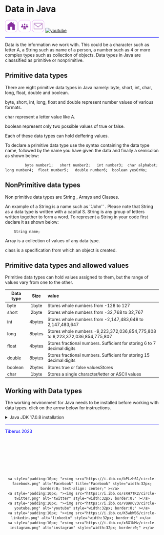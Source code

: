 # Data in Java #

<ul style="list-style-type: none; margin: 0; padding: 0; ">
  <li style="display: inline;"><a href="https://tundetubo.github.io"><img src="home.png" alt="home-page" style="width:40px; height:40px;"/></a></li>
  <li style="display: inline;"><a href="#"><img src="about-us.png" alt="about-us" style="width:40px; height:40px;"/></a></li>
  <li style="display: inline;"><a href="mailto:tunde.tubo@gmail.com"><img src="email.png" alt="contact-us" style="width:40px; height:40px;"/></a></li>
<li style="display: inline;"><a href="#"><img src="https://i.ibb.co/VQ9nCv3/circle-youtube.png" alt="youtube" style="width:40px; height:40px; border:0; visibility:visible;" ></a></li>
<li style="display: inline;"><a href="#"><img src="https://i.ibb.co/x8G1NMz/circle-instagram.png" alt="instagram" style="width:40px; height:40px; border:0; visibility: hidden;" ></a></li>
<li style="display: inline;"><a href="#"><img src="https://i.ibb.co/K5wbWBS/circle-linkedin.png" alt="linkedin" style="width:40px; height:40px; border:0; visibility: hidden;" ></a></li>
</ul> 

<hr style="width:200; background-color: blue;">
  Data is the information we work with. This could be a character such as letter A, a String such as name of a person, a number such as 4 or more complex types such as collection of objects.
  Data types in Java are classsified as primitive or nonprimitive.
  
## Primitive data types ##
  
  There are eight primitive data types in Java namely: byte, short, int, char, long, float, double and boolean.
  
  byte, short, int, long, float and double represent number values of various formats.

  char represent a  letter  value like A.

  boolean represent only two possible values of true or false.

  Each of these data types can hold deffering values.
  
  To declare a primitive data  type use the syntax containing the data type name, followed by the name you have given the data and finally a semicolon as shown below: 
            
  
             byte number1;   short number2;   int number3;  char alphabet;   long number4;  float number5;   double number6;  boolean yesOrNo; 
  

## NonPrimitive data types ##
  
  Non primitive data types are String , Arrays and Classes.

  An example of a String is a name such as   ''John''  . Please note that String as a data type is written with a capital S.
  String is any group of letters written together to form a word. To represent a String in your code first declare it as shown below:

        String name;

  

  Array is a collection of values of any data type.
  
  class is a specification from which an object is created.

## Primitive data types and allowed values ##

   Primitive data types can hold values assigned to them, but the range of values vary from one to the other.

|  Data type    |     Size      | value                                                                                                        |
| ------------- |:-------------:|:-------------------------------------------------------------------------------------------------------------|
|     byte      |     1byte     | Stores whole numbers from -128 to 127                                                                        |
|    short      |     2byte     | Stores whole numbers from -32,768 to 32,767                                                                  |
|     int       |     4bytes    | Stores whole numbers from -2,147,483,648 to 2,147,483,647                                                    |
|     long      |    8bytes     | Stores whole numbers -9,223,372,036,854,775,808 to 9,223,372,036,854,775,807                                 |    
|     float     |    4bytes     | Stores fractional numbers. Sufficient for storing 6 to 7 decimal digits                                      |
|     double    |    8bytes     | Stores fractional numbers. Sufficient for storing 15 decimal digits                                          |
| boolean       |    2bytes     | Stores true or false valuesStores                                                                            |
| char          |    1byte      | Stores a single character/letter or ASCII values                                                             |

## Working with Data types ##
The working environment for Java needs to be installed before working with data types. click on the arrow below for instructions.
<details>
      <summary>Java JDK 17.0.8 installation</summary>
      <p> The Java JDK includes tools useful for developing and testing programs written in the Java programming language.
There are many versions of Java. The latest at the time of writing is Java 20, but we are going to use 17 which is a Long time support version.
To install Java 17.0.8, go to https://www.oracle.com/java/technologies/javase/jdk17-archive-downloads.html and select
and download the Windows x64 Installer.
Run the installer and follow the instructions to stall the Java development environment. </p>
<p>Install an IDE: The Integrated Development Environment has a user interface and tools that makes working with codes easier. </p>
<p>Install Eclipse IDE at https://www.eclipse.org/downloads/packages/release/2022-12/r/eclipse-ide-java-developers</p>
</details>
         
<div class="footer">
  
  <hr style="width:200; background-color: blue;">

 <div>
   <p style="color:blue;">Tiberus 2023</p>
</div>
<div style="visibility:hidden;">
   <p>Terms and conditions</p>
   <p>License agreement</p>
   <p>Privacy policy</p>
   <p>Cookies policy</p>
</div>
<div style="text-align: center">

    <a style="padding:10px; "><img src="https://i.ibb.co/bPLzh61/circle-facebook.png" alt="Facebook" title="Facebook" style="width:32px; border:0; text-align: center;" ></a>  
    <a style="padding:10px; "><img src="https://i.ibb.co/sRH7TK2/circle-twitter.png" alt="twitter" style="width:32px; border:0;" ></a>
    <a style="padding:10px; "><img src="https://i.ibb.co/VQ9nCv3/circle-youtube.png" alt="youtube" style="width:32px; border:0;" ></a>
    <a style="padding:10px; "><img src="https://i.ibb.co/K5wbWBS/circle-linkedin.png" alt="linkedin" style="width:32px; border:0;" ></a> 
    <a style="padding:10px; "><img src="https://i.ibb.co/x8G1NMz/circle-instagram.png" alt="instagram" style="width:32px; border:0;" ></a>
 </div>
</div>
